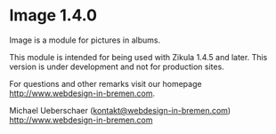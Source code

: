 # Image 1.4.0

Image is a module for pictures in albums.

This module is intended for being used with Zikula 1.4.5 and later.
This version is under development and not for production sites.

For questions and other remarks visit our homepage http://www.webdesign-in-bremen.com.

Michael Ueberschaer (kontakt@webdesign-in-bremen.com)
http://www.webdesign-in-bremen.com
